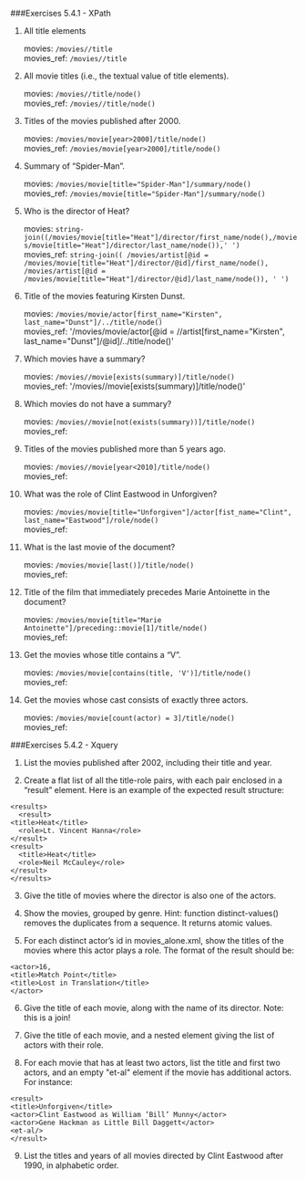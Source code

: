 ###Exercises 5.4.1 - XPath

1. All title elements
	
	movies: `/movies//title` <br>
	movies_ref: `/movies//title`

2. All movie titles (i.e., the textual value of title elements).
	
	movies: `/movies//title/node()` <br>
	movies_ref: `/movies//title/node()`
	
3. Titles of the movies published after 2000.

	movies: `/movies/movie[year>2000]/title/node()` <br>
	movies_ref: `/movies/movie[year>2000]/title/node()`

4. Summary of “Spider-Man”.

	movies: `/movies/movie[title="Spider-Man"]/summary/node()` <br>
	movies_ref: `/movies/movie[title="Spider-Man"]/summary/node()`

5. Who is the director of Heat?

	movies: `string-join((/movies/movie[title="Heat"]/director/first_name/node(),/movies/movie[title="Heat"]/director/last_name/node()),' ')` <br>
	movies_ref: `string-join((
/movies/artist[@id = /movies/movie[title="Heat"]/director/@id]/first_name/node(),
/movies/artist[@id = /movies/movie[title="Heat"]/director/@id]/last_name/node()),
' ')`

6. Title of the movies featuring Kirsten Dunst.

	movies: `/movies/movie/actor[first_name="Kirsten", last_name="Dunst"]/../title/node()`<br>
	movies_ref: '/movies/movie/actor[@id = //artist[first_name="Kirsten", last_name="Dunst"]/@id]/../title/node()'
	
7. Which movies have a summary?

	movies: `/movies//movie[exists(summary)]/title/node()`<br>
	movies_ref: '/movies//movie[exists(summary)]/title/node()'
	
8. Which movies do not have a summary?

	movies: `/movies//movie[not(exists(summary))]/title/node()`<br>
	movies_ref:
	
9. Titles of the movies published more than 5 years ago.

	movies: `/movies//movie[year<2010]/title/node()`<br>
	movies_ref:
	
10. What was the role of Clint Eastwood in Unforgiven?

	movies: `/movies/movie[title="Unforgiven"]/actor[fist_name="Clint", last_name="Eastwood"]/role/node()`<br>
	movies_ref:
	
11. What is the last movie of the document?

	movies: `/movies/movie[last()]/title/node()`<br>
	movies_ref:
	
12. Title of the film that immediately precedes Marie Antoinette in the document?

	movies: `/movies/movie[title="Marie Antoinette"]/preceding::movie[1]/title/node()`<br>
	movies_ref:
	
13. Get the movies whose title contains a “V”.

	movies: `/movies/movie[contains(title, 'V')]/title/node()` <br>
	movies_ref:
	
14. Get the movies whose cast consists of exactly three actors.

	movies: `/movies/movie[count(actor) = 3]/title/node()`<br>
	movies_ref:
	
###Exercises 5.4.2 - Xquery

1. List the movies published after 2002, including their title and year.

2. Create a flat list of all the title-role pairs, with each pair enclosed in a “result” element. Here is an example of the expected result structure:

```
<results>
  <result>
<title>Heat</title>
  <role>Lt. Vincent Hanna</role>
</result>
<result>
  <title>Heat</title>
  <role>Neil McCauley</role>
</result>
</results>
```

3. Give the title of movies where the director is also one of the actors.

4. Show the movies, grouped by genre. Hint: function distinct-values() removes the duplicates
from a sequence. It returns atomic values.

5. For each distinct actor’s id in movies_alone.xml, show the titles of the movies where this actor
plays a role. The format of the result should be:

```
<actor>16,
<title>Match Point</title>
<title>Lost in Translation</title>
</actor>

```


6. Give the title of each movie, along with the name of its director. Note: this is a join!


7.  Give the title of each movie, and a nested element <actors> giving the list of actors with their
role.


8. For each movie that has at least two actors, list the title and first two actors, and an empty "et-al" element if the movie has additional actors. For instance:

```
<result>
<title>Unforgiven</title>
<actor>Clint Eastwood as William ’Bill’ Munny</actor>
<actor>Gene Hackman as Little Bill Daggett</actor>
<et-al/>
</result>

```


9. List the titles and years of all movies directed by Clint Eastwood after 1990, in alphabetic order.
